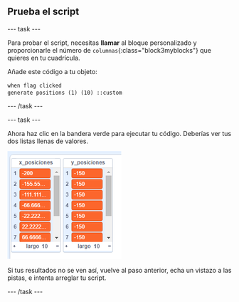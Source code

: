 ## Prueba el script

\--- task \---

Para probar el script, necesitas **llamar** al bloque personalizado y proporcionarle el número de `columnas`{:class="block3myblocks"} que quieres en tu cuadrícula.

Añade este código a tu objeto:

```blocks3
when flag clicked
generate positions (1) (10) ::custom
```

\--- /task \---

\--- task \---

Ahora haz clic en la bandera verde para ejecutar tu código. Deberías ver tus dos listas llenas de valores.

![listas](images/filled_lists.png)

Si tus resultados no se ven así, vuelve al paso anterior, echa un vistazo a las pistas, e intenta arreglar tu script.

\--- /task \---